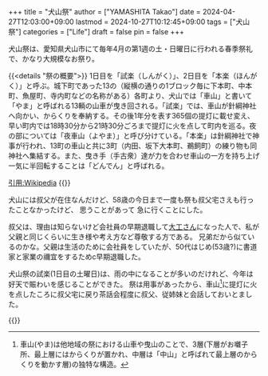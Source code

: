+++
title = "犬山祭"
author = ["YAMASHITA Takao"]
date = 2024-04-27T12:03:00+09:00
lastmod = 2024-10-27T10:12:45+09:00
tags = ["犬山祭"]
categories = ["Life"]
draft = false
pin = false
+++

犬山祭は、愛知県犬山市にて毎年4月の第1週の土・日曜日に行われる春季祭礼で、かなり大規模なお祭り。

{{<details "祭の概要">}}
1日目を「試楽（しんがく）」、2日目を「本楽（ほんがく）」と呼ぶ。城下町であった13の（縦横の通りの1ブロック毎に下本町、中本町、魚屋町、寺内町などの名称がある）各町より、犬山では「車山」と書いて「やま」と呼ばれる13輌の山車が曳き回される。「試楽」では、車山が針綱神社へ向かい、からくりを奉納する。その後1年分を表す365個の提灯に載せ変え、早い町内では18時30分から21時30分ごろまで提灯に火を点して町内を巡る。夜の部については「夜車山（よやま）」と呼び分けている。「本楽」は針綱神社で神事が行われ、13町の車山と共に3町（内田、坂下大本町、鵜飼町）の練り物も同神社へ集結する。また、曳き手（手古衆）達が力を合わせ車山の一方を持ち上げ一気に半回転することは「どんでん」と呼ばれる。

[引用:Wikipedia](https://ja.wikipedia.org/wiki/犬山祭)
{{</details>}}

犬山には叔父が在住なんだけど、58歳の今日まで一度も祭も叔父宅さえも行ったことなかったけど、
思うことがあって
急に行くことにした。

叔父は、理由は知らないけど会社員の早期退職して[大工さん](https://gallerykiya.jimdofree.com/kiya%E5%B7%A5%E6%88%BF/)になった人で、私が父親と同じくらいに生き様や考え方など尊敬する方である。
兄弟だから似ているのかな。父親は生活のために会社員をしていたが、50代はじめ(53歳?)に書道家と家業の禰宜をするためc早期退職した。

犬山祭の試楽(1日目の土曜日)は、雨の中になることが多いのだけれど、今年は好天で賑わいを感じることができた。
祭は用事があったから、車山[^fn:1]に提灯に火を点したころに叔父宅に戻り茶話会程度に叔父、従姉妹と会話しておいとました。

{{<carousel images="inuyama-fest/*" aspectRatio="16-9" interval="2500">}}

[^fn:1]: 車山(やま)は他地域の祭における山車や曳山のことで、3層(下層がお囃子所、最上層にはからくりが置かれ、中層は「中山」と呼ばれて最上層のからくりを動かす層)の独特な構造。

